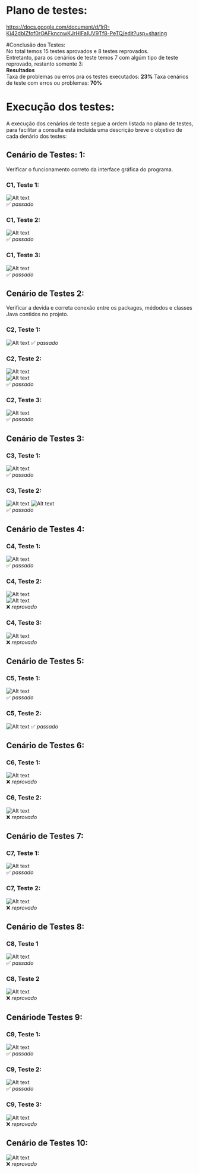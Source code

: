 # Plano de testes:
https://docs.google.com/document/d/1rR-Ki42dblZfof0rOAFkncnwKJrHlFaIUV9Tf8-PeTQ/edit?usp=sharing

#Conclusão dos Testes:  
No total temos 15 testes aprovados e 8 testes reprovados.  
Entretanto, para os cenários de teste temos 7 com algúm tipo de teste reprovado, restanto somente 3:  
**Resultados**  
Taxa de problemas ou erros pra os testes executados: **23%**
Taxa cenários de teste com erros ou problemas: **70%**

# Execução dos testes:  
A execução dos cenários de teste segue a ordem listada no plano de testes, para facilitar a consulta está incluída uma descrição breve o objetivo de cada denário dos testes:  
## Cenário de Testes: 1:  
Verificar o funcionamento correto da interface gráfica do programa.  
### C1, Teste 1:
![Alt text](https://github.com/Pizzade42queijos/Teste-de-software_Hospital/blob/main/TestesPrints/C1t1.png)  
:white_check_mark: *passado*  
### C1, Teste 2:
![Alt text](https://github.com/Pizzade42queijos/Teste-de-software_Hospital/blob/main/TestesPrints/C1t2.png)  
:white_check_mark: *passado*  
### C1, Teste 3:
![Alt text](https://github.com/Pizzade42queijos/Teste-de-software_Hospital/blob/main/TestesPrints/C1t3.png)  
:white_check_mark: *passado*  

## Cenário de Testes 2:
Verificar a devida e correta conexão entre os packages, médodos e classes Java contidos no projeto.
### C2, Teste 1:
![Alt text](https://github.com/Pizzade42queijos/Teste-de-software_Hospital/blob/main/TestesPrints/C2t1.png)
:white_check_mark: *passado*  
### C2, Teste 2:
![Alt text](https://github.com/Pizzade42queijos/Teste-de-software_Hospital/blob/main/TestesPrints/C2T2-1.png)  
![Alt text](https://github.com/Pizzade42queijos/Teste-de-software_Hospital/blob/main/TestesPrints/C2T2-2.png)  
:white_check_mark: *passado*  
### C2, Teste 3:
![Alt text](https://github.com/Pizzade42queijos/Teste-de-software_Hospital/blob/main/TestesPrints/C2T3.png)  
:white_check_mark: *passado*  

## Cenário de Testes 3:
### C3, Teste 1:
![Alt text](https://github.com/Pizzade42queijos/Teste-de-software_Hospital/blob/main/TestesPrints/C3T1.png)  
:white_check_mark: *passado*  
### C3, Teste 2:
![Alt text](https://github.com/Pizzade42queijos/Teste-de-software_Hospital/blob/main/TestesPrints/C3T2.png)
![Alt text](https://github.com/Pizzade42queijos/Teste-de-software_Hospital/blob/main/TestesPrints/C3T2-2.png)  
:white_check_mark: *passado*  

## Cenário de Testes 4:
### C4, Teste 1:
![Alt text](https://github.com/Pizzade42queijos/Teste-de-software_Hospital/blob/main/TestesPrints/C4T1.png)  
:white_check_mark: *passado*
### C4, Teste 2:
![Alt text](https://github.com/Pizzade42queijos/Teste-de-software_Hospital/blob/main/TestesPrints/C4T2-1.png)  
![Alt text](https://github.com/Pizzade42queijos/Teste-de-software_Hospital/blob/main/TestesPrints/C4T2-2.png)  
:x: *reprovado*

### C4, Teste 3:
![Alt text](https://github.com/Pizzade42queijos/Teste-de-software_Hospital/blob/main/TestesPrints/C4T3.png)  
:x: *reprovado*
## Cenário de Testes 5:
### C5, Teste 1:
![Alt text](https://github.com/Pizzade42queijos/Teste-de-software_Hospital/blob/main/TestesPrints/C3T3-1.png)  
:white_check_mark: *passado*  
### C5, Teste 2:
![Alt text](https://github.com/Pizzade42queijos/Teste-de-software_Hospital/blob/main/TestesPrints/C5T2.png)
:white_check_mark: *passado*  

## Cenário de Testes 6:
### C6, Teste 1:
![Alt text](https://github.com/Pizzade42queijos/Teste-de-software_Hospital/blob/main/TestesPrints/C6T1.png)  
:x: *reprovado*
### C6, Teste 2:
![Alt text](https://github.com/Pizzade42queijos/Teste-de-software_Hospital/blob/main/TestesPrints/C6T2.png)  
:x: *reprovado*  
## Cenário de Testes 7:
### C7, Teste 1:
![Alt text](https://github.com/Pizzade42queijos/Teste-de-software_Hospital/blob/main/TestesPrints/C7T1.png)  
:white_check_mark: *passado* 
### C7, Teste 2:
![Alt text](https://github.com/Pizzade42queijos/Teste-de-software_Hospital/blob/main/TestesPrints/C7T2.png)  
:x: *reprovado*  

## Cenário de Testes 8:
### C8, Teste 1
![Alt text](https://github.com/Pizzade42queijos/Teste-de-software_Hospital/blob/main/TestesPrints/C8T1.png)  
:white_check_mark: *passado* 
### C8, Teste 2
![Alt text](https://github.com/Pizzade42queijos/Teste-de-software_Hospital/blob/main/TestesPrints/C8T1.png)  
:x: *reprovado*  

## Cenáriode Testes 9:
### C9, Teste 1:
![Alt text](https://github.com/Pizzade42queijos/Teste-de-software_Hospital/blob/main/TestesPrints/C9T1.png)  
:white_check_mark: *passado* 
### C9, Teste 2:
![Alt text](https://github.com/Pizzade42queijos/Teste-de-software_Hospital/blob/main/TestesPrints/C9T2.png)  
:white_check_mark: *passado*
### C9, Teste 3:
![Alt text](https://github.com/Pizzade42queijos/Teste-de-software_Hospital/blob/main/TestesPrints/C9T3.png)  
:x: *reprovado*
## Cenário de Testes 10:
![Alt text](https://github.com/Pizzade42queijos/Teste-de-software_Hospital/blob/main/TestesPrints/C10T1.png)  
:x: *reprovado*














